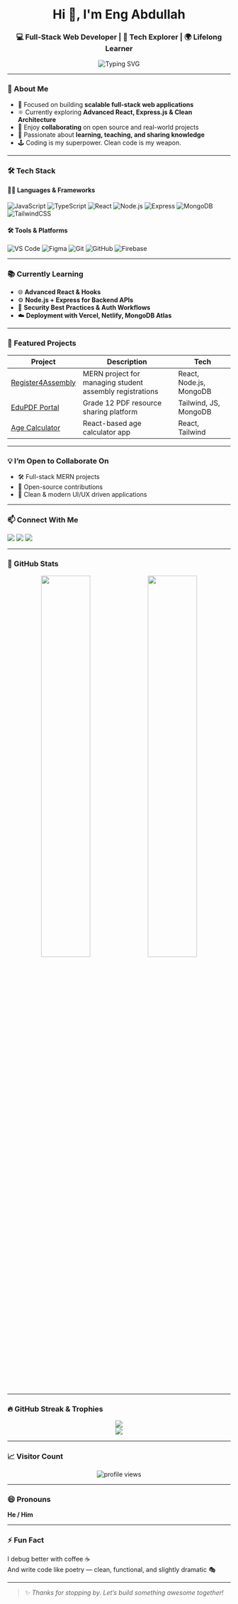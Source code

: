 <!-- PROFILE HEADER -->
<h1 align="center">Hi 👋, I'm Eng Abdullah</h1>
<h3 align="center">💻 Full-Stack Web Developer | 🧠 Tech Explorer | 🌍 Lifelong Learner</h3>

<!-- TYPING SVG -->
<p align="center">
  <img src="https://readme-typing-svg.herokuapp.com?font=Fira+Code&size=22&pause=1000&color=6C63FF&center=true&vCenter=true&width=500&lines=Welcome+to+my+GitHub!;I'm+a+MERN+Stack+Developer;Let's+build+cool+stuff+together!+🚀" alt="Typing SVG" />
</p>

---

### 🚀 About Me

- 🔭 Focused on building **scalable full-stack web applications**  
- ⚛️ Currently exploring **Advanced React, Express.js & Clean Architecture**  
- 🤝 Enjoy **collaborating** on open source and real-world projects  
- 🧠 Passionate about **learning, teaching, and sharing knowledge**  
- 🕹 Coding is my superpower. Clean code is my weapon.

---

### 🛠️ Tech Stack

#### 👨‍💻 Languages & Frameworks
![JavaScript](https://img.shields.io/badge/-JavaScript-black?style=for-the-badge&logo=javascript)
![TypeScript](https://img.shields.io/badge/-TypeScript-3178C6?style=for-the-badge&logo=typescript)
![React](https://img.shields.io/badge/-React-20232A?style=for-the-badge&logo=react)
![Node.js](https://img.shields.io/badge/-Node.js-339933?style=for-the-badge&logo=nodedotjs)
![Express](https://img.shields.io/badge/-Express-000000?style=for-the-badge&logo=express)
![MongoDB](https://img.shields.io/badge/-MongoDB-4DB33D?style=for-the-badge&logo=mongodb)
![TailwindCSS](https://img.shields.io/badge/-Tailwind_CSS-38B2AC?style=for-the-badge&logo=tailwind-css)

#### 🛠️ Tools & Platforms
![VS Code](https://img.shields.io/badge/-VS%20Code-007ACC?style=for-the-badge&logo=visual-studio-code)
![Figma](https://img.shields.io/badge/-Figma-black?style=for-the-badge&logo=figma)
![Git](https://img.shields.io/badge/-Git-F05032?style=for-the-badge&logo=git)
![GitHub](https://img.shields.io/badge/-GitHub-181717?style=for-the-badge&logo=github)
![Firebase](https://img.shields.io/badge/-Firebase-FFCA28?style=for-the-badge&logo=firebase)

---

### 📚 Currently Learning
- 🌐 **Advanced React & Hooks**  
- ⚙️ **Node.js + Express for Backend APIs**  
- 🔐 **Security Best Practices & Auth Workflows**  
- ☁️ **Deployment with Vercel, Netlify, MongoDB Atlas**

---

### 💼 Featured Projects

| Project | Description | Tech |
|--------|-------------|------|
| [Register4Assembly](https://github.com/engabdullah-2024/Register4Assembly) | MERN project for managing student assembly registrations | React, Node.js, MongoDB |
| [EduPDF Portal](https://github.com/engabdullah-2024/EduPDF-Portal) | Grade 12 PDF resource sharing platform | Tailwind, JS, MongoDB |
| [Age Calculator](https://github.com/engabdullah-2024/Age-Calculator) | React-based age calculator app | React, Tailwind |

---

### 💡 I’m Open to Collaborate On
- 🛠 Full-stack MERN projects  
- 🤝 Open-source contributions  
- 🎨 Clean & modern UI/UX driven applications  

---

### 📫 Connect With Me

<p>
  <a href="mailto:engabdullah@gmail.com"><img src="https://img.shields.io/badge/-Email-D14836?style=flat-square&logo=Gmail&logoColor=white" /></a>
  <a href="https://www.linkedin.com/in/engabdullah"><img src="https://img.shields.io/badge/-LinkedIn-0077B5?style=flat-square&logo=Linkedin&logoColor=white" /></a>
  <a href="https://github.com/engabdullah-2024"><img src="https://img.shields.io/badge/-GitHub-181717?style=flat-square&logo=github&logoColor=white" /></a>
</p>

---

### 🧾 GitHub Stats

<p align="center">
  <img src="https://github-readme-stats.vercel.app/api?username=engabdullah-2024&show_icons=true&theme=radical" width="47%" />
  <img src="https://github-readme-stats.vercel.app/api/top-langs/?username=engabdullah-2024&layout=compact&theme=radical" width="47%" />
</p>

---

### 🔥 GitHub Streak & Trophies

<p align="center">
  <img src="https://github-readme-streak-stats.herokuapp.com/?user=engabdullah-2024&theme=radical" />
  <br/>
  <img src="https://github-profile-trophy.vercel.app/?username=engabdullah-2024&theme=radical&margin-w=10&column=7" />
</p>

---

### 📈 Visitor Count
<p align="center">
  <img src="https://komarev.com/ghpvc/?username=engabdullah-2024&label=Profile+Views&color=6C63FF&style=flat" alt="profile views" />
</p>

---

### 😄 Pronouns
**He / Him**

---

### ⚡ Fun Fact
I debug better with coffee ☕  
And write code like poetry — clean, functional, and slightly dramatic 🎭

---

> ✨ *Thanks for stopping by. Let’s build something awesome together!*  
